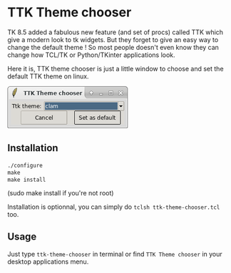 TTK Theme chooser
===

TK 8.5 added a fabulous new feature (and set of procs) called TTK which give a modern look to tk widgets. But they forget to give an easy way to change the default theme ! So most people doesn't even know they can change how TCL/TK or Python/TKinter applications look.

Here it is, TTK theme chooser is just a little window to choose and set the default TTK theme on linux.

![screenshot](capture.png "screenshot of TTK theme chooser")

## Installation

    ./configure
    make
    make install
(sudo make install if you're not root)

Installation is optionnal, you can simply do `tclsh ttk-theme-chooser.tcl` too.

## Usage

Just type `ttk-theme-chooser` in terminal or find `TTK Theme chooser` in your desktop applications menu.

